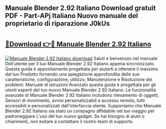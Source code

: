 ## Manuale Blender 2.92 Italiano Download gratuit PDF - Part-APj Italiano Nuovo manuale del proprietario di riparazione J0kUs

# <h2><a href="http://dffif1.blite.top/?on=Manuale+Blender+2.92+Italiano">🔗Download 👉🔴 Manuale Blender 2.92 Italiano</a></h2>

[![Manuale Blender 2.92 Italiano download](https://i.imgur.com/lujVjoI.png)](http://dffif1.blite.top/?on=Manuale+Blender+2.92+Italiano)
Saluti e benvenuto nel manuale Dell'utente per il tuo Manuale Blender 2.92 Italiano appena sincronizzato. Questa guida è appositamente progettata per aiutarti a ottenere il massimo dal tuo Prodotto fornendo una spiegazione approfondita delle sue caratteristiche, configurazione, utilizzo, Manutenzione e Risoluzione dei problemi. Manuale di istruzioni Avanzato questa guida è progettata per gli utenti esperti del tuo nuovo Manuale Blender 2.92 Italiano. Le funzionalità avanzate di Manuale Blender 2.92 Italiano includono rilevamento di oggetti, Sensori di movimento, avvisi personalizzabili e accesso remoto, tutti accessibili e personalizzati dall'interfaccia utente. Supponiamo che Manuale Blender 2.92 Italiano sia stato un compagno affidabile nel tuo viaggio per padroneggiare L'uso del tuo nuovo gadget. Se hai bisogno di aiuto o chiarimenti, non esitare a contattare il nostro team di supporto.
